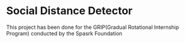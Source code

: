 # **Social Distance Detector**
This project has been done for the GRIP(Gradual Rotational Internship Program) conducted by the Spasrk Foundation
